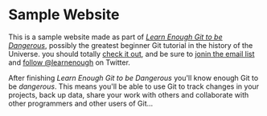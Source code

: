 # Sample Website

This is a sample website made as part of [*Learn Enough Git to be Dangerous*](http://learnenough.com/git-tutorial), possibly the greatest beginner Git tutorial in the history of the Universe. you should totally [check it out](http://learnenough.com/git-tutorial), and be sure to [jonin the email list](http://learnenough.com/#email_list) and [follow @learnenough](http://twitter.com/learnenough) on Twitter.

After finishing *Learn Enough Git to be Dangerous* you'll know enough Git to be *dangerous*. This means you'll be able to use Git to track changes in your projects, back up data, share your work with others and collaborate with other programmers and other users of Git...

